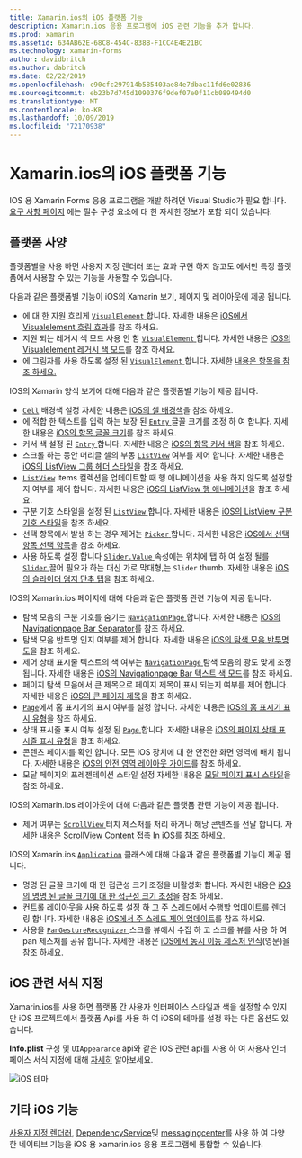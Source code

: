 ```yaml
---
title: Xamarin.ios의 iOS 플랫폼 기능
description: Xamarin.ios 응용 프로그램에 iOS 관련 기능을 추가 합니다.
ms.prod: xamarin
ms.assetid: 634AB62E-68C8-454C-838B-F1CC4E4E21BC
ms.technology: xamarin-forms
author: davidbritch
ms.author: dabritch
ms.date: 02/22/2019
ms.openlocfilehash: c90cfc297914b585403ae84e7dbac11fd6e02836
ms.sourcegitcommit: eb23b7d745d1090376f9def07e0f11cb089494d0
ms.translationtype: MT
ms.contentlocale: ko-KR
ms.lasthandoff: 10/09/2019
ms.locfileid: "72170938"
---
```

# <a name="ios-platform-features-in-xamarinforms"></a>Xamarin.ios의 iOS 플랫폼 기능

IOS 용 Xamarin Forms 응용 프로그램을 개발 하려면 Visual Studio가 필요 합니다. [요구 사항 페이지](~/get-started/requirements.md) 에는 필수 구성 요소에 대 한 자세한 정보가 포함 되어 있습니다.

## <a name="platform-specifics"></a>플랫폼 사양

플랫폼별을 사용 하면 사용자 지정 렌더러 또는 효과 구현 하지 않고도 에서만 특정 플랫폼에서 사용할 수 있는 기능을 사용할 수 있습니다.

다음과 같은 플랫폼별 기능이 iOS의 Xamarin 보기, 페이지 및 레이아웃에 제공 됩니다.

- 에 대 한 지원 흐리게 [ `VisualElement` ](xref:Xamarin.Forms.VisualElement)합니다. 자세한 내용은 [iOS에서 Visualelement 흐림 효과](visualelement-blur.md)를 참조 하세요.
- 지원 되는 레거시 색 모드 사용 안 함 [ `VisualElement` ](xref:Xamarin.Forms.VisualElement)합니다. 자세한 내용은 [iOS의 Visualelement 레거시 색 모드](legacy-color-mode.md)를 참조 하세요.
- 에 그림자를 사용 하도록 설정 된 [ `VisualElement` ](xref:Xamarin.Forms.VisualElement)합니다. 자세한 [내용은 항목을 참조 하세요.](visualelement-drop-shadow.md)

IOS의 Xamarin 양식 보기에 대해 다음과 같은 플랫폼별 기능이 제공 됩니다.

- [`Cell`](xref:Xamarin.Forms.Cell) 배경색 설정 자세한 내용은 [iOS의 셀 배경색](cell-background-color.md)을 참조 하세요.
- 에 적합 한 텍스트를 입력 하는 보장 된 [ `Entry` ](xref:Xamarin.Forms.Entry) 글꼴 크기를 조정 하 여 합니다. 자세한 내용은 [iOS의 항목 글꼴 크기](entry-font-size.md)를 참조 하세요.
- 커서 색 설정 된 [ `Entry` ](xref:Xamarin.Forms.Entry)합니다. 자세한 내용은 [iOS의 항목 커서 색](entry-cursor-color.md)을 참조 하세요.
- 스크롤 하는 동안 머리글 셀의 부동 [`ListView`](xref:Xamarin.Forms.ListView) 여부를 제어 합니다. 자세한 내용은 [iOS의 ListView 그룹 헤더 스타일](listview-group-header-style.md)을 참조 하세요.
- [`ListView`](xref:Xamarin.Forms.ListView) items 컬렉션을 업데이트할 때 행 애니메이션을 사용 하지 않도록 설정할지 여부를 제어 합니다. 자세한 내용은 [iOS의 ListView 행 애니메이션](listview-row-animations.md)을 참조 하세요.
- 구분 기호 스타일을 설정 된 [ `ListView` ](xref:Xamarin.Forms.ListView)합니다. 자세한 내용은 [iOS의 ListView 구분 기호 스타일](listview-separator-style.md)을 참조 하세요.
- 선택 항목에서 발생 하는 경우 제어는 [ `Picker` ](xref:Xamarin.Forms.Picker)합니다. 자세한 내용은 [iOS에서 선택 항목 선택 항목](picker-selection.md)을 참조 하세요.
- 사용 하도록 설정 합니다 [ `Slider.Value` ](xref:Xamarin.Forms.Slider.Value) 속성에는 위치에 탭 하 여 설정 될를 [ `Slider` ](xref:Xamarin.Forms.Slider) 끌어 필요가 하는 대신 가로 막대형,는 `Slider` thumb. 자세한 내용은 [iOS의 슬라이더 엄지 단추 탭](slider-thumb.md)을 참조 하세요.

IOS의 Xamarin.ios 페이지에 대해 다음과 같은 플랫폼 관련 기능이 제공 됩니다.

- 탐색 모음의 구분 기호를 숨기는 [ `NavigationPage` ](xref:Xamarin.Forms.NavigationPage)합니다. 자세한 내용은 [iOS의 Navigationpage Bar Separator](navigation-bar-separator.md)를 참조 하세요.
- 탐색 모음 반투명 인지 여부를 제어 합니다. 자세한 내용은 [iOS의 탐색 모음 반투명도](navigation-bar-translucent.md)을 참조 하세요.
- 제어 상태 표시줄 텍스트의 색 여부는 [ `NavigationPage` ](xref:Xamarin.Forms.NavigationPage) 탐색 모음의 광도 맞게 조정 됩니다. 자세한 내용은 [iOS의 Navigationpage Bar 텍스트 색 모드](status-bar-text-color.md)를 참조 하세요.
- 페이지 탐색 모음에서 큰 제목으로 페이지 제목이 표시 되는지 여부를 제어 합니다. 자세한 내용은 [iOS의 큰 페이지 제목](page-large-title.md)을 참조 하세요.
- [`Page`](xref:Xamarin.Forms.Page)에서 홈 표시기의 표시 여부를 설정 합니다. 자세한 내용은 [iOS의 홈 표시기 표시 유형](page-home-indicator.md)을 참조 하세요.
- 상태 표시줄 표시 여부 설정 된 [ `Page` ](xref:Xamarin.Forms.Page)합니다. 자세한 내용은 [iOS의 페이지 상태 표시줄 표시 유형](page-status-bar-visibility.md)을 참조 하세요.
- 콘텐츠 페이지를 확인 합니다. 모든 iOS 장치에 대 한 안전한 화면 영역에 배치 됩니다. 자세한 내용은 [iOS의 안전 영역 레이아웃 가이드](page-safe-area-layout.md)를 참조 하세요.
- 모달 페이지의 프레젠테이션 스타일 설정 자세한 내용은 [모달 페이지 표시 스타일](page-presentation-style.md)을 참조 하세요.

IOS의 Xamarin.ios 레이아웃에 대해 다음과 같은 플랫폼 관련 기능이 제공 됩니다.

- 제어 여부는 [ `ScrollView` ](xref:Xamarin.Forms.ScrollView) 터치 제스처를 처리 하거나 해당 콘텐츠를 전달 합니다. 자세한 내용은 [ScrollView Content 접촉 In iOS](scrollview-content-touches.md)를 참조 하세요.

IOS의 Xamarin.ios [`Application`](xref:Xamarin.Forms.Application) 클래스에 대해 다음과 같은 플랫폼별 기능이 제공 됩니다.

- 명명 된 글꼴 크기에 대 한 접근성 크기 조정을 비활성화 합니다. 자세한 내용은 [iOS의 명명 된 글꼴 크기에 대 한 접근성 크기 조정](named-font-size-scaling.md)을 참조 하세요.
- 컨트롤 레이아웃을 사용 하도록 설정 하 고 주 스레드에서 수행할 업데이트를 렌더링 합니다. 자세한 내용은 [iOS에서 주 스레드 제어 업데이트](main-thread-updates-ui.md)를 참조 하세요.
- 사용을 [ `PanGestureRecognizer` ](xref:Xamarin.Forms.PanGestureRecognizer) 스크롤 뷰에서 수집 하 고 스크롤 뷰를 사용 하 여 pan 제스처를 공유 합니다. 자세한 내용은 [iOS에서 동시 이동 제스처 인식](application-pan-gesture.md)(영문)을 참조 하세요.

## <a name="ios-specific-formatting"></a>iOS 관련 서식 지정

Xamarin.ios를 사용 하면 플랫폼 간 사용자 인터페이스 스타일과 색을 설정할 수 있지만 iOS 프로젝트에서 플랫폼 Api를 사용 하 여 iOS의 테마를 설정 하는 다른 옵션도 있습니다.

**Info.plist** 구성 및 `UIAppearance` api와 같은 IOS 관련 api를 사용 하 여 사용자 인터페이스 서식 지정에 대해 [자세히](formatting.md) 알아보세요.

![](images/status-white-sml.png "iOS 테마")

## <a name="other-ios-features"></a>기타 iOS 기능

[사용자 지정 렌더러](~/xamarin-forms/app-fundamentals/custom-renderer/index.md), [DependencyService](~/xamarin-forms/app-fundamentals/dependency-service/index.md)및 [messagingcenter](~/xamarin-forms/app-fundamentals/messaging-center.md)를 사용 하 여 다양 한 네이티브 기능을 iOS 용 xamarin.ios 응용 프로그램에 통합할 수 있습니다.
